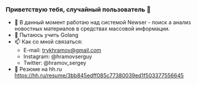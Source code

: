 ### Приветствую тебя, случайный пользователь 👋

- 🔭 В данный момент работаю над системой Newser - поиск а анализ новостных материалов в средствах массовой информации.
- 🌱 Пытаюсь учить Golang
- 📫 Как со мной связаться: 
  - E-mail: trykhramov@gmail.com
  - Instagram: @hramovserguy
  - Twitter: @hramov_sergey
- :calling: Резюме на hh.ru https://hh.ru/resume/3bb845edff085c77380039ed1f503377556645
